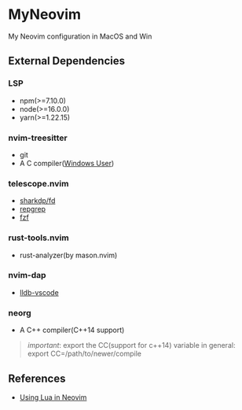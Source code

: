 # MyNeovim

My Neovim configuration in MacOS and Win

## External Dependencies

### LSP

- npm(>=7.10.0)
- node(>=16.0.0)
- yarn(>=1.22.15)

### nvim-treesitter

- git
- A C compiler([Windows User](https://github.com/nvim-treesitter/nvim-treesitter/wiki/Windows-support))

### telescope.nvim

- [sharkdp/fd](https://github.com/sharkdp/fd)
- [repgrep](https://github.com/BurntSushi/ripgrep)
- [fzf](https://github.com/junegunn/fzf)

### rust-tools.nvim

- rust-analyzer(by mason.nvim)

### nvim-dap

- [lldb-vscode](https://lldb.llvm.org)

### neorg

- A C++ compiler(C++14 support)

> *important*: export the CC(support for c++14) variable in general: export CC=/path/to/newer/compile

## References

- [Using Lua in Neovim](https://github.com/nanotee/nvim-lua-guide)
